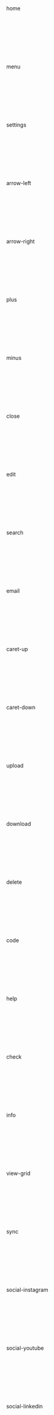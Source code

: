 <div id="icons" class="demo-icons">
    <div class="demo-icons-item">
        <svg class="icon huge">
            <use href="assets/swanix-icons.svg#home"></use>
        </svg> <span class="demo-icons-name">home</span></div>
    <div class="demo-icons-item">
        <svg class="icon huge">
            <use href="assets/swanix-icons.svg#menu"></use>
        </svg> <span class="demo-icons-name">menu</span></div>
    <div class="demo-icons-item">
        <svg class="icon huge">
            <use href="assets/swanix-icons.svg#settings"></use>
        </svg> <span class="demo-icons-name">settings</span></div>
    <div class="demo-icons-item">
        <svg class="icon huge">
            <use href="assets/swanix-icons.svg#arrow-left"></use>
        </svg> <span class="demo-icons-name">arrow-left</span></div>
    <div class="demo-icons-item">
        <svg class="icon huge">
            <use href="assets/swanix-icons.svg#arrow-right"></use>
        </svg> <span class="demo-icons-name">arrow-right</span></div>
    <div class="demo-icons-item">
        <svg class="icon huge">
            <use href="assets/swanix-icons.svg#plus"></use>
        </svg> <span class="demo-icons-name">plus</span></div>
    <div class="demo-icons-item">
        <svg class="icon huge">
            <use href="assets/swanix-icons.svg#minus"></use>
        </svg> <span class="demo-icons-name">minus</span></div>
    <div class="demo-icons-item">
        <svg class="icon huge">
            <use href="assets/swanix-icons.svg#close"></use>
        </svg> <span class="demo-icons-name">close</span></div>
    <div class="demo-icons-item">
        <svg class="icon huge">
            <use href="assets/swanix-icons.svg#edit"></use>
        </svg> <span class="demo-icons-name">edit</span></div>
    <div class="demo-icons-item">
        <svg class="icon huge">
            <use href="assets/swanix-icons.svg#search"></use>
        </svg> <span class="demo-icons-name">search</span></div>
    <div class="demo-icons-item">
        <svg class="icon huge">
            <use href="assets/swanix-icons.svg#email"></use>
        </svg> <span class="demo-icons-name">email</span></div>
    <div class="demo-icons-item">
        <svg class="icon huge">
            <use href="assets/swanix-icons.svg#caret-up"></use>
        </svg> <span class="demo-icons-name">caret-up</span></div>
    <div class="demo-icons-item">
        <svg class="icon huge">
            <use href="assets/swanix-icons.svg#caret-down"></use>
        </svg> <span class="demo-icons-name">caret-down</span></div>
    <div class="demo-icons-item">
        <svg class="icon huge">
            <use href="assets/swanix-icons.svg#upload"></use>
        </svg> <span class="demo-icons-name">upload</span></div>
    <div class="demo-icons-item">
        <svg class="icon huge">
            <use href="assets/swanix-icons.svg#download"></use>
        </svg> <span class="demo-icons-name">download</span></div>
    <div class="demo-icons-item">
        <svg class="icon huge">
            <use href="assets/swanix-icons.svg#delete"></use>
        </svg> <span class="demo-icons-name">delete</span></div>
    <div class="demo-icons-item">
        <svg class="icon huge">
            <use href="assets/swanix-icons.svg#code"></use>
        </svg> <span class="demo-icons-name">code</span></div>
    <div class="demo-icons-item">
        <svg class="icon huge">
            <use href="assets/swanix-icons.svg#help"></use>
        </svg> <span class="demo-icons-name">help</span></div>
    <div class="demo-icons-item">
        <svg class="icon huge">
            <use href="assets/swanix-icons.svg#check"></use>
        </svg> <span class="demo-icons-name">check</span></div>
    <div class="demo-icons-item">
        <svg class="icon huge">
            <use href="assets/swanix-icons.svg#info"></use>
        </svg> <span class="demo-icons-name">info</span></div>
    <div class="demo-icons-item">
        <svg class="icon huge">
            <use href="assets/swanix-icons.svg#view-grid"></use>
        </svg> <span class="demo-icons-name">view-grid</span></div>
    <div class="demo-icons-item">
        <svg class="icon huge">
            <use href="assets/swanix-icons.svg#sync"></use>
        </svg> <span class="demo-icons-name">sync</span></div>
    <div class="demo-icons-item">
        <svg class="icon huge">
            <use href="assets/swanix-icons.svg#social-instagram"></use>
        </svg> <span class="demo-icons-name">social-instagram</span></div>
    <div class="demo-icons-item">
        <svg class="icon huge">
            <use href="assets/swanix-icons.svg#social-youtube"></use>
        </svg> <span class="demo-icons-name">social-youtube</span></div>
    <div class="demo-icons-item">
        <svg class="icon huge">
            <use href="assets/swanix-icons.svg#social-linkedin"></use>
        </svg> <span class="demo-icons-name">social-linkedin</span></div>
    <div class="demo-icons-item">
        <svg class="icon huge">
            <use href="assets/swanix-icons.svg#social-whatsapp"></use>
        </svg> <span class="demo-icons-name">social-whatsapp</span></div>
    <div class="demo-icons-item">
        <svg class="icon huge">
            <use href="assets/swanix-icons.svg#social-twitter"></use>
        </svg> <span class="demo-icons-name">social-twitter</span></div>
    <div class="demo-icons-item">
        <svg class="icon huge">
            <use href="assets/swanix-icons.svg#social-facebook"></use>
        </svg> <span class="demo-icons-name">social-facebook</span></div>
    <div class="demo-icons-item">
        <svg class="icon huge">
            <use href="assets/swanix-icons.svg#social-vimeo"></use>
        </svg> <span class="demo-icons-name">social-vimeo</span></div>
    <div class="demo-icons-item">
        <svg class="icon huge">
            <use href="assets/swanix-icons.svg#social-pinterest"></use>
        </svg> <span class="demo-icons-name">social-pinterest</span></div>
    <div class="demo-icons-item">
        <svg class="icon huge">
            <use href="assets/swanix-icons.svg#social-github"></use>
        </svg> <span class="demo-icons-name">social-github</span></div>
    <div class="demo-icons-item">
        <svg class="icon huge">
            <use href="assets/swanix-icons.svg#social-dribbble"></use>
        </svg> <span class="demo-icons-name">social-dribbble</span></div>
</div>